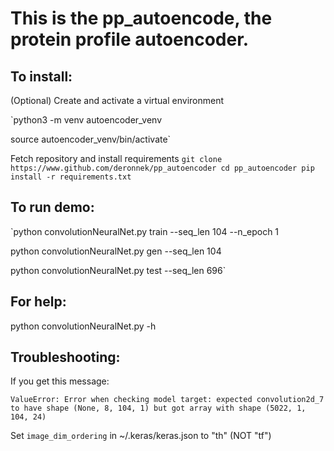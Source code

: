 # This is the pp\_autoencode, the protein profile autoencoder.

## To install:
(Optional) Create and activate a virtual environment

`python3 -m venv autoencoder_venv

source autoencoder_venv/bin/activate`

Fetch repository and install requirements
`git clone https://www.github.com/deronnek/pp_autoencoder
cd pp_autoencoder
pip install -r requirements.txt`

## To run demo:
`python convolutionNeuralNet.py train --seq_len 104 --n_epoch 1

python convolutionNeuralNet.py gen --seq_len 104

python convolutionNeuralNet.py test --seq_len 696`

## For help:
python convolutionNeuralNet.py -h

## Troubleshooting:
If you get this message: 

`ValueError: Error when checking model target: expected convolution2d_7 to have shape (None, 8, 104, 1) but got array with shape (5022, 1, 104, 24)`

Set `image_dim_ordering` in ~/.keras/keras.json to "th" (NOT "tf")
